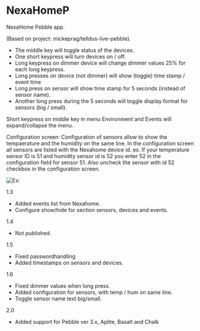 NexaHomeP
=========

NexaHome Pebble app.

(Based on project: mickeprag/telldus-live-pebble).

- The middle key will toggle status of the devices.
- One short keypress will turn devices on / off.
- Long keypress on dimmer device will change dimmer values 25% for each long keypress.
- Long presses on device (not dimmer) will show (toggle) time stamp / event time
- Long press on sensor will show time stamp for 5 seconds (instead of sensor name).
- Another long press during the 5 seconds will toggle display format for sensors (big / small).

Short keypress on middle key in menu Environment and Events will expand/collapse the menu.

Configuration screen:
Configuration of sensors allow to show the tempaerature and the humidity on the same line.
In the configuration screen all sensors are listed with the Nexahome device id.
ex. If your temperature sensor ID is 51 and humidity sensor id is 52 you enter 52 in the configuration field for sensor 51.
Also uncheck the sensor with id 52 checkbox in the configuration screen.

![Ex:](https://dl.dropboxusercontent.com/u/29205101/Screenshot_2014-12-10-22-29-34.png)

1.3
- Added events list from Nexahome.
- Configure show/hide for section sensors, devices and events.
 
1.4 
- Not published.

1.5
- Fixed passwordhandling
- Added timestamps on sensors and devices.

1.6
- Fixed dimmer values when long press.
- Added configuration for sensors, with temp / hum on same line.
- Toggle sensor name text big/small.

2.0
- Added support for Pebble ver 3.x, Aplite, Basalt and Chalk




